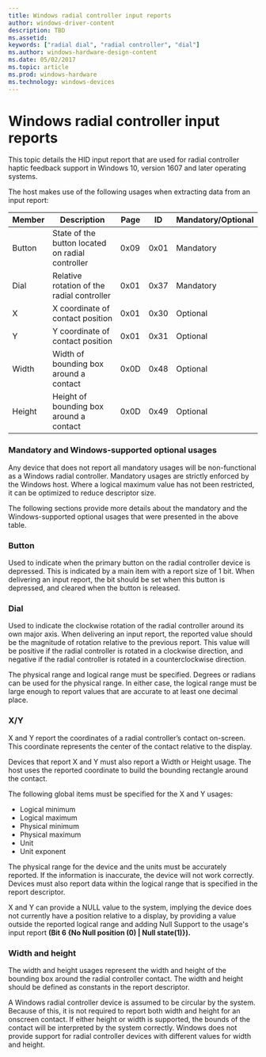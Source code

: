 ```yaml
---
title: Windows radial controller input reports
author: windows-driver-content
description: TBD
ms.assetid:
keywords: ["radial dial", "radial controller", "dial"]
ms.author: windows-hardware-design-content
ms.date: 05/02/2017
ms.topic: article
ms.prod: windows-hardware
ms.technology: windows-devices
---
```


# Windows radial controller input reports

This topic details the HID input report that are used for radial controller haptic feedback support in Windows 10, version 1607 and later operating systems.

The host makes use of the following usages when extracting data from an input report:

| Member | Description | Page | ID | Mandatory/Optional |
| ---| --- | --- | --- | --- |
| Button | State of the button located on radial controller | 0x09 | 0x01 | Mandatory |
| Dial | Relative rotation of the radial controller  | 0x01 | 0x37 | Mandatory |
| X | X coordinate of contact position | 0x01 | 0x30 | Optional |
| Y | Y coordinate of contact position | 0x01 | 0x31 | Optional |
| Width | Width of bounding box around a contact | 0x0D | 0x48 | Optional |
| Height| Height of bounding box around a contact | 0x0D | 0x49 | Optional |

### Mandatory and Windows-supported optional usages

Any device that does not report all mandatory usages will be non-functional as a Windows radial controller. Mandatory usages are strictly enforced by the Windows host. Where a logical maximum value has not been restricted, it can be optimized to reduce descriptor size.

The following sections provide more details about the mandatory and the Windows-supported optional usages that were presented in the above table.

### Button

Used to indicate when the primary button on the radial controller device is depressed. This is indicated by a main item with a report size of 1 bit. When delivering an input report, the bit should be set when this button is depressed, and cleared when the button is released.

### Dial

Used to indicate the clockwise rotation of the radial controller around its own major axis. When delivering an input report, the reported value should be the magnitude of rotation relative to the previous report. This value will be positive if the radial controller is rotated in a clockwise direction, and negative if the radial controller is rotated in a counterclockwise direction.

The physical range and logical range must be specified. Degrees or radians can be used for the physical range. In either case, the logical range must be large enough to report values that are accurate to at least one decimal place.

### X/Y

X and Y report the coordinates of a radial controller’s contact on-screen. This coordinate represents the center of the contact relative to the display.

Devices that report X and Y must also report a Width or Height usage. The host uses the reported coordinate to build the bounding rectangle around the contact.

The following global items must be specified for the X and Y usages:
* Logical minimum
* Logical maximum
* Physical minimum
* Physical maximum
* Unit
* Unit exponent

The physical range for the device and the units must be accurately reported. If the information is inaccurate, the device will not work correctly. Devices must also report data within the logical range that is specified in the report descriptor.

X and Y can provide a NULL value to the system, implying the device does not currently have a position relative to a display, by providing a value outside the reported logical range and adding Null Support to the usage's input report **(Bit 6 {No Null position (0) | Null state(1)}).**  

### Width and height

The width and height usages represent the width and height of the bounding box around the radial controller contact. The width and height should be defined as constants in the report descriptor.

A Windows radial controller device is assumed to be circular by the system. Because of this, it is not required to report both width and height for an onscreen contact. If either height or width is supported, the bounds of the contact will be interpreted by the system correctly. Windows does not provide support for radial controller devices with different values for width and height.
